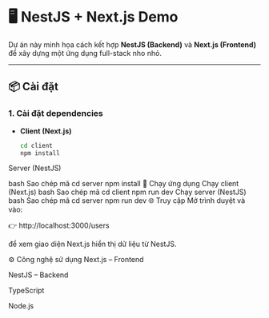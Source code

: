 # 🖥️ NestJS + Next.js Demo

Dự án này minh họa cách kết hợp **NestJS (Backend)** và **Next.js (Frontend)** để xây dựng một ứng dụng full-stack nho nhỏ.

---

## 📦 Cài đặt

### 1. Cài đặt dependencies
- **Client (Next.js)**
  ```bash
  cd client
  npm install
Server (NestJS)

bash
Sao chép mã
cd server
npm install
🚀 Chạy ứng dụng
Chạy client (Next.js)
bash
Sao chép mã
cd client
npm run dev
Chạy server (NestJS)
bash
Sao chép mã
cd server
npm run dev
🌐 Truy cập
Mở trình duyệt và vào:

👉 http://localhost:3000/users

để xem giao diện Next.js hiển thị dữ liệu từ NestJS.

⚙️ Công nghệ sử dụng
Next.js – Frontend

NestJS – Backend

TypeScript

Node.js